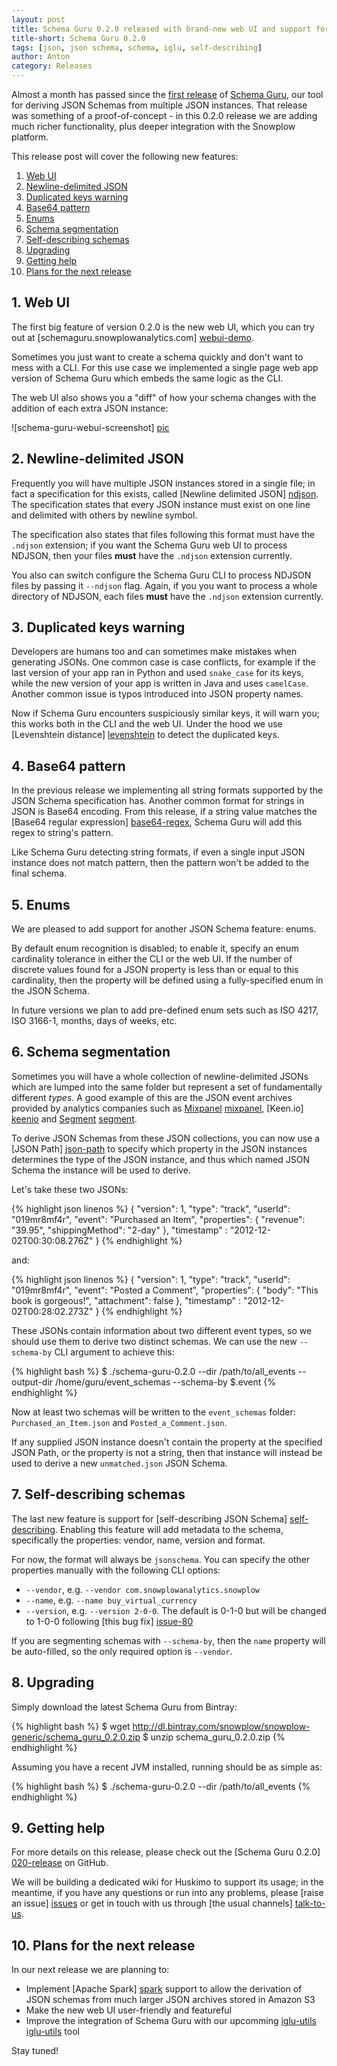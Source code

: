 ```yaml
---
layout: post
title: Schema Guru 0.2.0 released with brand-new web UI and support for self-describing JSON Schema
title-short: Schema Guru 0.2.0
tags: [json, json schema, schema, iglu, self-describing]
author: Anton
category: Releases
---
```


Almost a month has passed since the [first release][first-release] of [Schema Guru][repo], our tool for deriving JSON Schemas from multiple JSON instances. That release was something of a proof-of-concept - in this 0.2.0 release we are adding much richer functionality, plus deeper integration with the Snowplow platform.

This release post will cover the following new features:

1. [Web UI](/blog/2015/07/05/schema-guru-0.2.0-released/#webui)
2. [Newline-delimited JSON](/blog/2015/07/05/schema-guru-0.2.0-released/#ndjson)
3. [Duplicated keys warning](/blog/2015/07/05/schema-guru-0.2.0-released/#duplicates)
4. [Base64 pattern](/blog/2015/07/05/schema-guru-0.2.0-released/#base64)
5. [Enums](/blog/2015/07/05/schema-guru-0.2.0-released/#enums)
6. [Schema segmentation](/blog/2015/07/05/schema-guru-0.2.0-released/#segmentation)
7. [Self-describing schemas](/blog/2015/07/05/schema-guru-0.2.0-released/#self-describing)
8. [Upgrading](/blog/2015/07/05/schema-guru-0.2.0-released/#upgrading)
9. [Getting help](/blog/2015/07/05/schema-guru-0.2.0-released/#getting-help)
10. [Plans for the next release](/blog/2015/07/05/schema-guru-0.2.0-released/#roadmap)

<div class="html">
<h2><a name="webui">1. Web UI</a></h2>
</div>

The first big feature of version 0.2.0 is the new web UI, which you can try out at [schemaguru.snowplowanalytics.com] [webui-demo].

Sometimes you just want to create a schema quickly and don't want to mess with a CLI. For this use case we implemented a single page web app version of Schema Guru which embeds the same logic as the CLI.

The web UI also shows you a "diff" of how your schema changes with the addition of each extra JSON instance:

![schema-guru-webui-screenshot] [pic]

<!--more-->

<div class="html">
<h2><a name="ndjson">2. Newline-delimited JSON</a></h2>
</div>

Frequently you will have multiple JSON instances stored in a single file; in fact a specification for this exists, called [Newline delimited JSON] [ndjson]. The specification states that every JSON instance must exist on one line and delimited with others by newline symbol.

The specification also states that files following this format must have the `.ndjson` extension; if you want the Schema Guru web UI to process NDJSON, then your files **must** have the `.ndjson` extension currently.

You also can switch configure the Schema Guru CLI to process NDJSON files by passing it `--ndjson` flag. Again, if you you want to process a whole directory of NDJSON, each files **must** have the `.ndjson` extension currently.

<div class="html">
<h2><a name="duplicates">3. Duplicated keys warning</a></h2>
</div>

Developers are humans too and can sometimes make mistakes when generating JSONs. One common case is case conflicts, for example if the last version of your app ran in Python and used `snake_case` for its keys, while the new version of your app is written in Java and uses `camelCase`. Another common issue is typos introduced into JSON property names.

Now if Schema Guru encounters suspiciously similar keys, it will warn you; this works both in the CLI and the web UI. Under the hood we use [Levenshtein distance] [levenshtein] to detect the duplicated keys.

<div class="html">
<h2><a name="base64">4. Base64 pattern</a></h2>
</div>

In the previous release we implementing all string formats supported by the JSON Schema specification has. Another common format for strings in JSON is Base64 encoding. From this release, if a string value matches the [Base64 regular expression] [base64-regex], Schema Guru will add this regex to string's pattern.

Like Schema Guru detecting string formats, if even a single input JSON instance does not match pattern, then the pattern won't be added to the final schema.

<div class="html">
<h2><a name="enums">5. Enums</a></h2>
</div>

We are pleased to add support for another JSON Schema feature: enums.

By default enum recognition is disabled; to enable it, specify an enum cardinality tolerance in either the CLI or the web UI. If the number of discrete values found for a JSON property is less than or equal to this cardinality, then the property will be defined using a fully-specified enum in the JSON Schema.

In future versions we plan to add pre-defined enum sets such as ISO 4217, ISO 3166-1, months, days of weeks, etc.

<div class="html">
<h2><a name="segmentation">6. Schema segmentation</a></h2>
</div>

Sometimes you will have a whole collection of newline-delimited JSONs which are lumped into the same folder but represent a set of fundamentally different _types_. A good example of this are the JSON event archives provided by analytics companies such as [Mixpanel] [mixpanel], [Keen.io] [keenio] and [Segment] [segment].

To derive JSON Schemas from these JSON collections, you can now use a [JSON Path] [json-path] to specify which property in the JSON instances determines the type of the JSON instance, and thus which named JSON Schema the instance will be used to derive.

Let's take these two JSONs:

{% highlight json linenos %}
{ "version": 1,
  "type": "track",
  "userId": "019mr8mf4r",
  "event": "Purchased an Item",
  "properties": {
    "revenue": "39.95",
    "shippingMethod": "2-day" },
  "timestamp" : "2012-12-02T00:30:08.276Z" }
{% endhighlight %}

and:

{% highlight json linenos %}
{ "version": 1,
  "type": "track",
  "userId": "019mr8mf4r",
  "event": "Posted a Comment",
  "properties": {
    "body": "This book is gorgeous!",
    "attachment": false },
  "timestamp" : "2012-12-02T00:28:02.273Z" }
{% endhighlight %}

These JSONs contain information about two different event types, so we should use them to derive two distinct schemas. We can use the new `--schema-by` CLI argument to achieve this:

{% highlight bash %}
$ ./schema-guru-0.2.0 --dir /path/to/all_events --output-dir /home/guru/event_schemas --schema-by $.event
{% endhighlight %}

Now at least two schemas will be written to the `event_schemas` folder: `Purchased_an_Item.json` and `Posted_a_Comment.json`.

If any supplied JSON instance doesn't contain the property at the specified JSON Path, or the property is not a string, then that instance will instead be used to derive a new `unmatched.json` JSON Schema.

<div class="html">
<h2><a name="self-describing">7. Self-describing schemas</a></h2>
</div>

The last new feature is support for [self-describing JSON Schema] [self-describing]. Enabling this feature will add metadata to the schema, specifically the properties: vendor, name, version and format.

For now, the format will always be `jsonschema`. You can specify the other properties manually with the following CLI options:

* `--vendor`, e.g. `--vendor com.snowplowanalytics.snowplow`
* `--name`, e.g. `--name buy_virtual_currency`
* `--version`, e.g. `--version 2-0-0`. The default is 0-1-0 but will be changed to 1-0-0 following [this bug fix] [issue-80]

If you are segmenting schemas with `--schema-by`, then the `name` property will be auto-filled, so the only required option is `--vendor`.

<h2><a name="upgrading">8. Upgrading</a></h2>

Simply download the latest Schema Guru from Bintray:

{% highlight bash %}
$ wget http://dl.bintray.com/snowplow/snowplow-generic/schema_guru_0.2.0.zip
$ unzip schema_guru_0.2.0.zip
{% endhighlight %}

Assuming you have a recent JVM installed, running should be as simple as:

{% highlight bash %}
$ ./schema-guru-0.2.0 --dir /path/to/all_events
{% endhighlight %}

<h2><a name="help">9. Getting help</a></h2>

For more details on this release, please check out the [Schema Guru 0.2.0] [020-release] on GitHub.

We will be building a dedicated wiki for Huskimo to support its usage; in the meantime, if you have any questions or run into any problems, please [raise an issue] [issues] or get in touch with us through [the usual channels] [talk-to-us].

<div class="html">
<h2><a name="roadmap">10. Plans for the next release</a></h2>
</div>

In our next release we are planning to:

* Implement [Apache Spark] [spark] support to allow the derivation of JSON schemas from much larger JSON archives stored in Amazon S3
* Make the new web UI user-friendly and featureful
* Improve the integration of Schema Guru with our upcomming [iglu-utils] [iglu-utils] tool

Stay tuned!

[pic]: /assets/img/blog/2015/06/schema-guru-webui-screenshot.png
[repo]: http://collector.snplow.com/r/tp2?u=https%3A%2F%2Fgithub.com%2Fsnowplow%2Fschema-guru
[webui-demo]: http://schemaguru.snowplowanalytics.com/

[first-release]: http://snowplowanalytics.com/blog/2015/06/03/schema-guru-0.1.0-released-for-deriving-json-schemas-from-jsons/
[020-release]: https://github.com/snowplow/schema-guru/releases/tag/0.2.0

[mixpanel]: https://mixpanel.com/
[keenio]: https://keen.io/
[segment]: https://segment.com/

[spark]: https://spark.apache.org/

[json-path]: http://jsonpath.curiousconcept.com/
[ndjson]: http://ndjson.org/
[levenshtein]: https://en.wikipedia.org/wiki/Levenshtein_distance
[base64-regex]: http://stackoverflow.com/questions/475074/regex-to-parse-or-validate-base64-data/475217#475217

[issues]: https://github.com/snowplow/schema-guru/issues
[issue-80]: https://github.com/snowplow/schema-guru/issues/80
[talk-to-us]: https://github.com/snowplow/snowplow/wiki/Talk-to-us

[self-describing]: http://snowplowanalytics.com/blog/2014/05/15/introducing-self-describing-jsons/
[iglu-utils]: https://github.com/snowplow/iglu-utils
